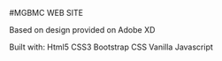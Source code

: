#MGBMC WEB SITE

Based on design provided on Adobe XD

Built with:
Html5
CSS3
Bootstrap CSS
Vanilla Javascript


